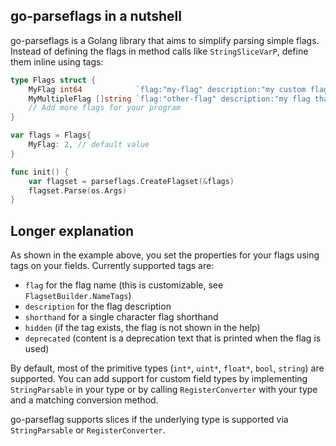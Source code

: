 ## go-parseflags in a nutshell

go-parseflags is a Golang library that aims to simplify parsing simple flags. 
Instead of defining the flags in method calls like `StringSliceVarP`,  define them inline using
tags:
```go
type Flags struct {
	MyFlag int64            `flag:"my-flag" description:"my custom flag"`
	MyMultipleFlag []string `flag:"other-flag" description:"my flag that can be specified multiple times"`
	// Add more flags for your program
}

var flags = Flags{
	MyFlag: 2, // default value
}

func init() {
	var flagset = parseflags.CreateFlagset(&flags)
	flagset.Parse(os.Args)
}
```

## Longer explanation

As shown in the example above, you set the properties for your flags using tags on your fields. 
Currently supported tags are:
- `flag` for the flag name (this is customizable, see `FlagsetBuilder.NameTags`)
- `description` for the flag description
- `shorthand` for a single character flag shorthand
- `hidden` (if the tag exists, the flag is not shown in the help)
- `deprecated` (content is a deprecation text that is printed when the flag is used)

By default, most of the primitive types (`int*`, `uint*`, `float*`, `bool`, `string`) are supported. 
You can add support for custom field types by implementing `StringParsable` in your type 
or by calling `RegisterConverter` with your type and a matching conversion method. 

go-parseflag supports slices if the underlying type is supported via `StringParsable` or `RegisterConverter`. 